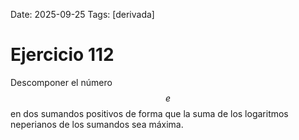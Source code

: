 Date: 2025-09-25
Tags: [derivada]

# Ejercicio 112

 
Descomponer el número  $$ e$$   en dos sumandos positivos de forma que la suma de los logaritmos neperianos de los sumandos sea máxima.
